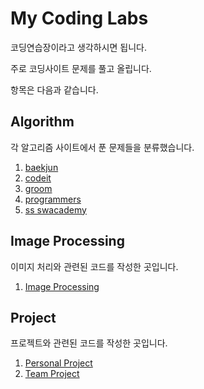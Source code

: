 # My Coding Labs

코딩연습장이라고 생각하시면 됩니다.

주로 코딩사이트 문제를 풀고 올립니다.

항목은 다음과 같습니다.

## Algorithm

각 알고리즘 사이트에서 푼 문제들을 분류했습니다. 

1. [baekjun](algorithm/baekjun)
2. [codeit](algorithm/codeit)
3. [groom](algorithm/groom)
4. [programmers](algorithm/programmers)
5. [ss swacademy](algorithm/swacademy)

## Image Processing

이미지 처리와 관련된 코드를 작성한 곳입니다.

1. [Image Processing](image_processing/)

## Project

프로젝트와 관련된 코드를 작성한 곳입니다.

1. [Personal Project](project/personal_project)
2. [Team Project](project/team_project)